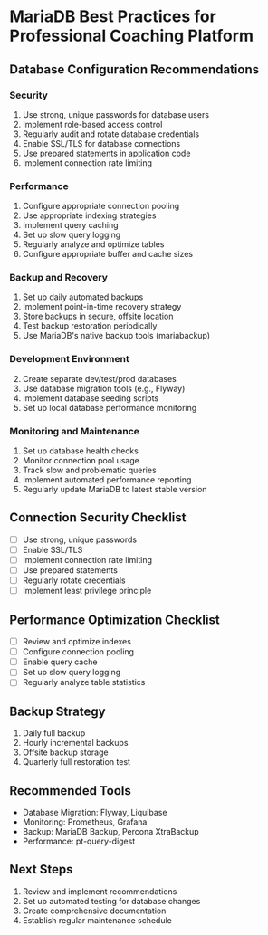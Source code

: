 # MariaDB Best Practices for Professional Coaching Platform

## Database Configuration Recommendations

### Security
1. Use strong, unique passwords for database users
2. Implement role-based access control
3. Regularly audit and rotate database credentials
4. Enable SSL/TLS for database connections
5. Use prepared statements in application code
6. Implement connection rate limiting

### Performance
1. Configure appropriate connection pooling
2. Use appropriate indexing strategies
3. Implement query caching
4. Set up slow query logging
5. Regularly analyze and optimize tables
6. Configure appropriate buffer and cache sizes

### Backup and Recovery
1. Set up daily automated backups
2. Implement point-in-time recovery strategy
3. Store backups in secure, offsite location
4. Test backup restoration periodically
5. Use MariaDB's native backup tools (mariabackup)

### Development Environment
2. Create separate dev/test/prod databases
3. Use database migration tools (e.g., Flyway)
4. Implement database seeding scripts
5. Set up local database performance monitoring

### Monitoring and Maintenance
1. Set up database health checks
2. Monitor connection pool usage
3. Track slow and problematic queries
4. Implement automated performance reporting
5. Regularly update MariaDB to latest stable version


## Connection Security Checklist
- [ ] Use strong, unique passwords
- [ ] Enable SSL/TLS
- [ ] Implement connection rate limiting
- [ ] Use prepared statements
- [ ] Regularly rotate credentials
- [ ] Implement least privilege principle

## Performance Optimization Checklist
- [ ] Review and optimize indexes
- [ ] Configure connection pooling
- [ ] Enable query cache
- [ ] Set up slow query logging
- [ ] Regularly analyze table statistics

## Backup Strategy
1. Daily full backup
2. Hourly incremental backups
3. Offsite backup storage
4. Quarterly full restoration test

## Recommended Tools
- Database Migration: Flyway, Liquibase
- Monitoring: Prometheus, Grafana
- Backup: MariaDB Backup, Percona XtraBackup
- Performance: pt-query-digest

## Next Steps
1. Review and implement recommendations
2. Set up automated testing for database changes
3. Create comprehensive documentation
4. Establish regular maintenance schedule

